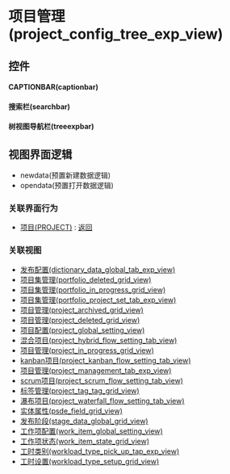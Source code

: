 # 项目管理(project_config_tree_exp_view)  <!-- {docsify-ignore-all} -->



## 控件
#### CAPTIONBAR(captionbar)
#### 搜索栏(searchbar)
#### 树视图导航栏(treeexpbar)

## 视图界面逻辑
  * newdata(预置新建数据逻辑)
  * opendata(预置打开数据逻辑)


### 关联界面行为
  * [项目(PROJECT)](module/ProjMgmt/project) : [返回](module/ProjMgmt/project#界面行为)

### 关联视图
  * [发布配置(dictionary_data_global_tab_exp_view)](app/view/dictionary_data_global_tab_exp_view)
  * [项目集管理(portfolio_deleted_grid_view)](app/view/portfolio_deleted_grid_view)
  * [项目集管理(portfolio_in_progress_grid_view)](app/view/portfolio_in_progress_grid_view)
  * [项目集管理(portfolio_project_set_tab_exp_view)](app/view/portfolio_project_set_tab_exp_view)
  * [项目管理(project_archived_grid_view)](app/view/project_archived_grid_view)
  * [项目管理(project_deleted_grid_view)](app/view/project_deleted_grid_view)
  * [项目配置(project_global_setting_view)](app/view/project_global_setting_view)
  * [混合项目(project_hybrid_flow_setting_tab_view)](app/view/project_hybrid_flow_setting_tab_view)
  * [项目管理(project_in_progress_grid_view)](app/view/project_in_progress_grid_view)
  * [kanban项目(project_kanban_flow_setting_tab_view)](app/view/project_kanban_flow_setting_tab_view)
  * [项目管理(project_management_tab_exp_view)](app/view/project_management_tab_exp_view)
  * [scrum项目(project_scrum_flow_setting_tab_view)](app/view/project_scrum_flow_setting_tab_view)
  * [标签管理(project_tag_tag_grid_view)](app/view/project_tag_tag_grid_view)
  * [瀑布项目(project_waterfall_flow_setting_tab_view)](app/view/project_waterfall_flow_setting_tab_view)
  * [实体属性(psde_field_grid_view)](app/view/psde_field_grid_view)
  * [发布阶段(stage_data_global_grid_view)](app/view/stage_data_global_grid_view)
  * [工作项配置(work_item_global_setting_view)](app/view/work_item_global_setting_view)
  * [工作项状态(work_item_state_grid_view)](app/view/work_item_state_grid_view)
  * [工时类别(workload_type_pick_up_tap_exp_view)](app/view/workload_type_pick_up_tap_exp_view)
  * [工时设置(workload_type_setup_grid_view)](app/view/workload_type_setup_grid_view)

<script>
 const { createApp } = Vue
  createApp({
    data() {
      return {

      }
    }
  }).use(ElementPlus).mount('#app')
</script>